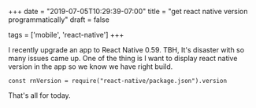 +++
date = "2019-07-05T10:29:39-07:00"
title = "get react native version programmatically"
draft = false

tags = ['mobile', 'react-native']
+++

I recently upgrade an app to React Native 0.59. TBH, It's disaster with
so many issues came up. One of the thing is I want to display react
native version in the app so we know we have right build.


```
const rnVersion = require("react-native/package.json").version
```

That's all for today.
